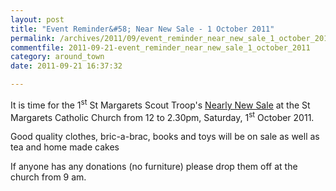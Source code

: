 ```yaml
---
layout: post
title: "Event Reminder&#58; Near New Sale - 1 October 2011"
permalink: /archives/2011/09/event_reminder_near_new_sale_1_october_2011.html
commentfile: 2011-09-21-event_reminder_near_new_sale_1_october_2011
category: around_town
date: 2011-09-21 16:37:32

---
```


It is time for the 1<sup>st</sup> St Margarets Scout Troop's [Nearly New Sale](https://stmargarets.london/event/sale/200705143059) at the St Margarets Catholic Church from 12 to 2.30pm, Saturday, 1<sup>st</sup> October 2011.

Good quality clothes, bric-a-brac, books and toys will be on sale as well as tea and home made cakes

If anyone has any donations (no furniture) please drop them off at the church from 9 am.
